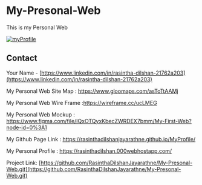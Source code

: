 # My-Presonal-Web

This is my Personal Web

[![myProfile](https://user-images.githubusercontent.com/87766409/169680682-59bb3538-683c-419b-96b0-94cd7db68e4c.jpg)]( https://rasinthadilshanjayarathne.github.io/MyProfile/)


## Contact

Your Name - [https://www.linkedin.com/in/rasintha-dilshan-21762a203](https://www.linkedin.com/in/rasintha-dilshan-21762a203) 

My Personal Web Site Map : https://www.gloomaps.com/asToTtAAMj

My Personal Web Wire Frame :https://wireframe.cc/ucLMEG

My Personal Web Mockup : https://www.figma.com/file/IQxOTQyxKbecZWRDEX7bmm/My-First-Web?node-id=0%3A1

My Github Page Link :  https://rasinthadilshanjayarathne.github.io/MyProfile/

My Personal Profile : https://rasinthadilshan.000webhostapp.com/

Project Link: [https://github.com/RasinthaDilshanJayarathne/My-Presonal-Web.git](https://github.com/RasinthaDilshanJayarathne/My-Presonal-Web.git)
